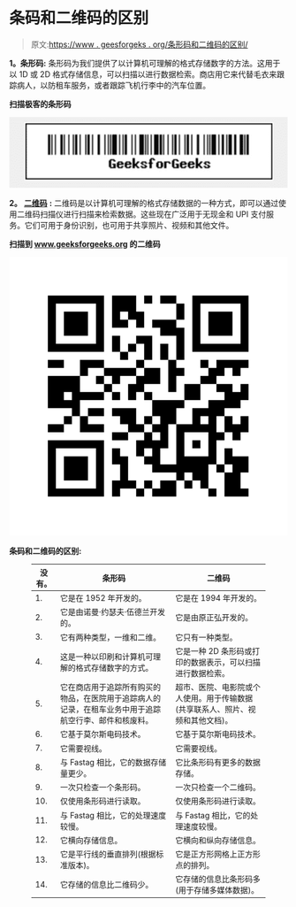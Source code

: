 # 条码和二维码的区别

> 原文:[https://www . geesforgeks . org/条形码和二维码的区别/](https://www.geeksforgeeks.org/difference-between-barcode-and-qr-code/)

**1。条形码:**
条形码为我们提供了以计算机可理解的格式存储数字的方法。这用于以 1D 或 2D 格式存储信息，可以扫描以进行数据检索。商店用它来代替毛衣来跟踪病人，以防租车服务，或者跟踪飞机行李中的汽车位置。

**扫描极客的条形码**

![](img/7e9b0d049850bba7bc3ba07f85f59b69.png)

**2。** [**二维码**](https://www.geeksforgeeks.org/how-to-generate-and-read-qr-code-with-java-using-zxing-library/) **:**
二维码是以计算机可理解的格式存储数据的一种方式，即可以通过使用二维码扫描仪进行扫描来检索数据。这些现在广泛用于无现金和 UPI 支付服务。它们可用于身份识别，也可用于共享照片、视频和其他文件。

**扫描到 www.geeksforgeeks.org 的二维码**

![](img/4e69bf307daccd92f8ee976b56c95e25.png)

**条码和二维码的区别:**

<figure class="table">

| 没有。 | 条形码 | 二维码 |
| --- | --- | --- |
| 1. | 它是在 1952 年开发的。 | 它是在 1994 年开发的。 |
| 2. | 它是由诺曼·约瑟夫·伍德兰开发的。 | 它是由原正弘开发的。 |
| 3. | 它有两种类型，一维和二维。 | 它只有一种类型。 |
| 4. | 这是一种以印刷和计算机可理解的格式存储数字的方式。 | 它是一种 2D 条形码或打印的数据表示，可以扫描进行数据检索。 |
| 5. | 它在商店用于追踪所有购买的物品，在医院用于追踪病人的记录，在租车业务中用于追踪航空行李、邮件和核废料。 | 超市、医院、电影院或个人使用。用于传输数据(共享联系人、照片、视频和其他文档)。 |
| 6. | 它基于莫尔斯电码技术。 | 它基于莫尔斯电码技术。 |
| 7. | 它需要视线。 | 它需要视线。 |
| 8. | 与 Fastag 相比，它的数据存储量更少。 | 它比条形码有更多的数据存储。 |
| 9. | 一次只检查一个条形码。 | 一次只检查一个二维码。 |
| 10. | 仅使用条形码进行读取。 | 仅使用条形码进行读取。 |
| 11. | 与 Fastag 相比，它的处理速度较慢。 | 与 Fastag 相比，它的处理速度较慢。 |
| 12. | 它横向存储信息。 | 它横向和纵向存储信息。 |
| 13. | 它是平行线的垂直排列(根据标准版本)。 | 它是正方形网格上正方形点的排列。 |
| 14. | 它存储的信息比二维码少。 | 它存储的信息比条形码多(用于存储多媒体数据)。 |

</figure>